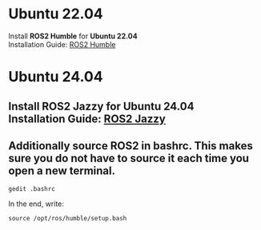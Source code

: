 # Ubuntu 22.04  
Install **ROS2 Humble** for **Ubuntu 22.04**  
Installation Guide: [ROS2 Humble](https://docs.ros.org/en/humble/Installation/Ubuntu-Install-Debs.html)

# Ubuntu 24.04  
Install **ROS2 Jazzy** for **Ubuntu 24.04**  
Installation Guide: [ROS2 Jazzy](https://docs.ros.org/en/jazzy/Installation/Ubuntu-Install-Debs.html)
---
## Additionally source ROS2 in bashrc. This makes sure you do not have to source it each time you open a new terminal.

```
gedit .bashrc
```
In the end, write:  
```
source /opt/ros/humble/setup.bash
```

